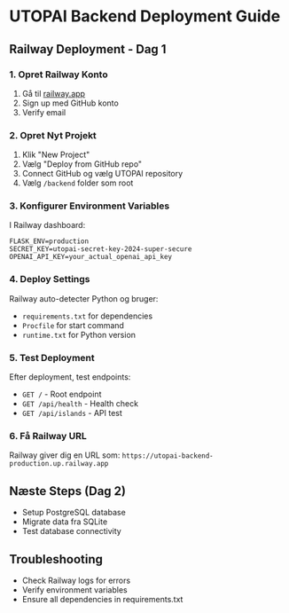 # UTOPAI Backend Deployment Guide

## Railway Deployment - Dag 1

### 1. Opret Railway Konto
1. Gå til [railway.app](https://railway.app)
2. Sign up med GitHub konto
3. Verify email

### 2. Opret Nyt Projekt
1. Klik "New Project"
2. Vælg "Deploy from GitHub repo"
3. Connect GitHub og vælg UTOPAI repository
4. Vælg `/backend` folder som root

### 3. Konfigurer Environment Variables
I Railway dashboard:
```
FLASK_ENV=production
SECRET_KEY=utopai-secret-key-2024-super-secure
OPENAI_API_KEY=your_actual_openai_api_key
```

### 4. Deploy Settings
Railway auto-detecter Python og bruger:
- `requirements.txt` for dependencies
- `Procfile` for start command
- `runtime.txt` for Python version

### 5. Test Deployment
Efter deployment, test endpoints:
- `GET /` - Root endpoint
- `GET /api/health` - Health check
- `GET /api/islands` - API test

### 6. Få Railway URL
Railway giver dig en URL som:
`https://utopai-backend-production.up.railway.app`

## Næste Steps (Dag 2)
- Setup PostgreSQL database
- Migrate data fra SQLite
- Test database connectivity

## Troubleshooting
- Check Railway logs for errors
- Verify environment variables
- Ensure all dependencies in requirements.txt

